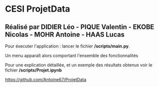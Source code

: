# CESI ProjetData

## Réalisé par DIDIER Léo - PIQUE Valentin - EKOBE Nicolas - MOHR Antoine - HAAS Lucas

Pour éxecuter l'application : lancer le fichier <b>/scripts/main.py</b>.

Un menu apparaît alors comportant l'ensemble des fonctionnalités

Pour une explication détaillée, et un exemple des résultats obtenus voir le fichier <b>/scripts/Projet.ipynb</b>

https://github.com/Antoine67/ProjetData
